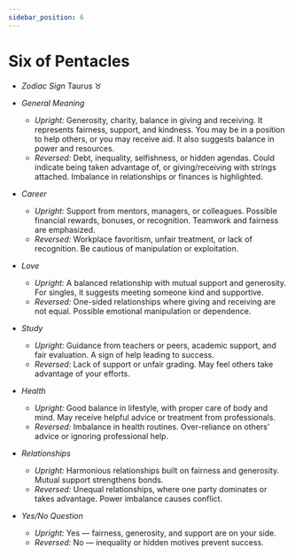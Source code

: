 ```yaml
---
sidebar_position: 6
---
```


# Six of Pentacles

- *Zodiac Sign* Taurus ♉️
- *General Meaning*
  - *Upright:* Generosity, charity, balance in giving and receiving. It represents fairness, support, and kindness. You may be in a position to help others, or you may receive aid. It also suggests balance in power and resources.
  - *Reversed:* Debt, inequality, selfishness, or hidden agendas. Could indicate being taken advantage of, or giving/receiving with strings attached. Imbalance in relationships or finances is highlighted.

- *Career*
  - *Upright:* Support from mentors, managers, or colleagues. Possible financial rewards, bonuses, or recognition. Teamwork and fairness are emphasized.
  - *Reversed:* Workplace favoritism, unfair treatment, or lack of recognition. Be cautious of manipulation or exploitation.

- *Love*
  - *Upright:* A balanced relationship with mutual support and generosity. For singles, it suggests meeting someone kind and supportive.
  - *Reversed:* One-sided relationships where giving and receiving are not equal. Possible emotional manipulation or dependence.

- *Study*
  - *Upright:* Guidance from teachers or peers, academic support, and fair evaluation. A sign of help leading to success.
  - *Reversed:* Lack of support or unfair grading. May feel others take advantage of your efforts.

- *Health*
  - *Upright:* Good balance in lifestyle, with proper care of body and mind. May receive helpful advice or treatment from professionals.
  - *Reversed:* Imbalance in health routines. Over-reliance on others’ advice or ignoring professional help.

- *Relationships*
  - *Upright:* Harmonious relationships built on fairness and generosity. Mutual support strengthens bonds.
  - *Reversed:* Unequal relationships, where one party dominates or takes advantage. Power imbalance causes conflict.

- *Yes/No Question*
  - *Upright:* Yes — fairness, generosity, and support are on your side.
  - *Reversed:* No — inequality or hidden motives prevent success.
